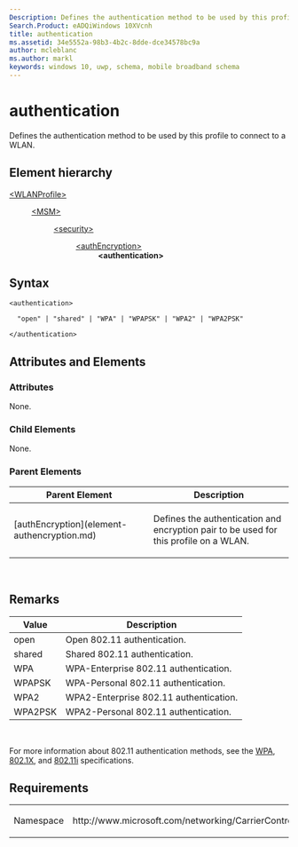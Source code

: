 ```yaml
---
Description: Defines the authentication method to be used by this profile to connect to a WLAN.
Search.Product: eADQiWindows 10XVcnh
title: authentication
ms.assetid: 34e5552a-98b3-4b2c-8dde-dce34578bc9a
author: mcleblanc
ms.author: markl
keywords: windows 10, uwp, schema, mobile broadband schema
---
```


# authentication


Defines the authentication method to be used by this profile to connect to a WLAN.

## Element hierarchy

<dl>
<dt><a href="element-wlanprofile.md">&lt;WLANProfile&gt;</a></dt>
<dd>
<dl>
<dt><a href="element-msm.md">&lt;MSM&gt;</a></dt>
<dd>
<dl>
<dt><a href="element-security.md">&lt;security&gt;</a></dt>
<dd>
<dl>
<dt><a href="element-authencryption.md">&lt;authEncryption&gt;</a></dt>
<dd><b>&lt;authentication&gt;</b></dd>
</dl>
</dd>
</dl>
</dd>
</dl>
</dd>
</dl>

## Syntax

``` syntax
<authentication>

  "open" | "shared" | "WPA" | "WPAPSK" | "WPA2" | "WPA2PSK"

</authentication>
```

## Attributes and Elements


### Attributes

None.

### Child Elements

None.

### Parent Elements

<table>
<colgroup>
<col width="50%" />
<col width="50%" />
</colgroup>
<thead>
<tr class="header">
<th>Parent Element</th>
<th>Description</th>
</tr>
</thead>
<tbody>
<tr class="odd">
<td>[authEncryption](element-authencryption.md)</td>
<td><p>Defines the authentication and encryption pair to be used for this profile on a WLAN.</p></td>
</tr>
</tbody>
</table>

 

## Remarks

| Value   | Description                            |
|---------|----------------------------------------|
| open    | Open 802.11 authentication.            |
| shared  | Shared 802.11 authentication.          |
| WPA     | WPA-Enterprise 802.11 authentication.  |
| WPAPSK  | WPA-Personal 802.11 authentication.    |
| WPA2    | WPA2-Enterprise 802.11 authentication. |
| WPA2PSK | WPA2-Personal 802.11 authentication.   |

 

For more information about 802.11 authentication methods, see the [WPA](http://go.microsoft.com/fwlink/p/?linkid=391356), [802.1X](http://go.microsoft.com/fwlink/p/?linkid=89910), and [802.11i](http://go.microsoft.com/fwlink/p/?linkid=89906) specifications.

## Requirements

<table>
<colgroup>
<col width="50%" />
<col width="50%" />
</colgroup>
<tbody>
<tr class="odd">
<td><p>Namespace</p></td>
<td><p>http://www.microsoft.com/networking/CarrierControl/WLAN/v1</p></td>
</tr>
</tbody>
</table>

 

 



